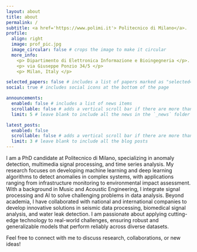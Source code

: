 ```yaml
---
layout: about
title: about
permalink: /
subtitle: <a href='https://www.polimi.it'> Politecnico di Milano</a>.
profile:
  align: right
  image: prof_pic.jpg
  image_circular: false # crops the image to make it circular
  more_info: 
    <p> Dipartimento di Elettronica Informazione e Bioingegneria </p>.
    <p> via Giuseppe Ponzio 34/5 </p>
    <p> Milan, Italy </p>

selected_papers: false # includes a list of papers marked as "selected={true}"
social: true # includes social icons at the bottom of the page

announcements:
  enabled: false # includes a list of news items
  scrollable: false # adds a vertical scroll bar if there are more than 3 news items
  limit: 5 # leave blank to include all the news in the `_news` folder

latest_posts:
  enabled: false
  scrollable: false # adds a vertical scroll bar if there are more than 3 new posts items
  limit: 3 # leave blank to include all the blog posts
---
```


I am a PhD candidate at Politecnico di Milano, specializing in anomaly detection, multimedia signal processing, and time series analysis. My research focuses on developing machine learning and deep learning algorithms to detect anomalies in complex systems, with applications ranging from infrastructure monitoring to environmental impact assessment.
With a background in Music and Acoustic Engineering, I integrate signal processing and AI to solve challenging problems in data analysis. Beyond academia, I have collaborated with national and international companies to develop innovative solutions in seismic data processing, biomedical signal analysis, and water leak detection.
I am passionate about applying cutting-edge technology to real-world challenges, ensuring robust and generalizable models that perform reliably across diverse datasets.

Feel free to connect with me to discuss research, collaborations, or new ideas!